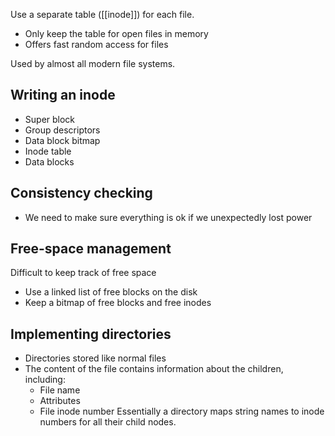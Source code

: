 Use a separate table ([[inode]]) for each file.

- Only keep the table for open files in memory
- Offers fast random access for files

Used by almost all modern file systems.

## Writing an inode
- Super block
- Group descriptors
- Data block bitmap
- Inode table
- Data blocks

## Consistency checking
- We need to make sure everything is ok if we unexpectedly lost power

## Free-space management
Difficult to keep track of free space
- Use a linked list of free blocks on the disk
- Keep a bitmap of free blocks and free inodes

## Implementing directories
- Directories stored like normal files
- The content of the file contains information about the children, including:
	- File name
	- Attributes
	- File inode number
Essentially a directory maps string names to inode numbers for all their child nodes.
